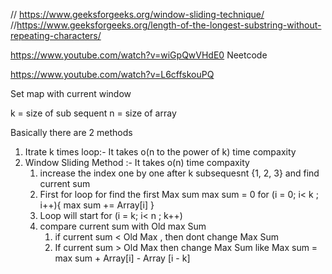 // https://www.geeksforgeeks.org/window-sliding-technique/
//https://www.geeksforgeeks.org/length-of-the-longest-substring-without-repeating-characters/


https://www.youtube.com/watch?v=wiGpQwVHdE0 
Neetcode 


https://www.youtube.com/watch?v=L6cffskouPQ


Set map with current window 


k = size of sub sequent 
n = size of array

Basically there are 2 methods 
1. Itrate k times loop:-
    It takes o(n to the power of k) time compaxity
2. Window Sliding Method :- 
    It takes o(n) time compaxity 
    1. increase the index one by one after k subsequesnt  {1, 2, 3} and find current sum 
    2. First for loop for find the first Max sum 
       max sum = 0
       for (i = 0; i< k ; i++){
           max sum += Array[i] 
       }
    2. Loop will start 
       for (i = k; i< n ; k++)
    2. compare current sum with Old max Sum 
       1. if current sum < Old Max , then dont change Max Sum 
       2. If current sum > Old Max then change Max Sum like 
          Max sum = max sum + Array[i] - Array [i - k]
    

